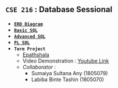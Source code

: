 ## **`CSE 216` : Database Sessional**
- [**`ERD Diagram`**](https://github.com/ayeshathoi/Database-Sessional-216/tree/main/1_ERD)
- [**`Basic SQL`**](https://github.com/ayeshathoi/Database-Sessional-216/tree/main/2_Basic_SQL)
- [**`Advanced SQL`**](https://github.com/ayeshathoi/Database-Sessional-216/tree/main/3_Advanced_SQL)
- [**`PL SQL`**](https://github.com/ayeshathoi/Database-Sessional-216/tree/main/PL_SQL)
- **`Term Project`**
  - [Epathshala](https://github.com/ayeshathoi/Project-EpathShala)
  - Video Demonstration : [Youtube Link](https://youtu.be/RWAkR-tGzPM)
  - *Collaborator* : <br/>
    - Sumaiya Sultana Any (1805079)
    - Labiba Binte Tashin (1805070)
  
